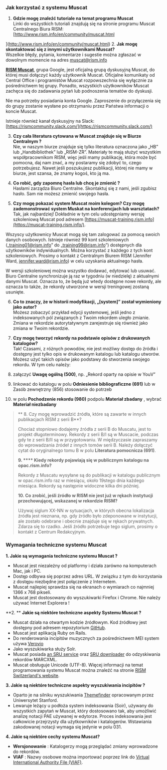 ### Jak korzystać z systemu Muscat  

1. **Gdzie mogę znaleźć tutoriale na temat programu Muscat**  
Linki do wszystkich tutoriali znajdują się na stronie programu Muscat Centralnego Biura RISM: [http://www.rism.info/en/community/muscat.html  
  
](http://www.rism.info/en/community/muscat.html)
2. **Jak mogę skontaktować się z innymi użytkownikami Muscat?**  
Wszelkie błędy, pytania, komentarze i sugestie można zgłaszać w dowolnym momencie na adres muscat@rism.info   
  
**[RISM Muscat](https://groups.google.com/forum/#!forum/rism-muscat)**, grupa Google, jest oficjalną grupą dyskusyjną Muscat, do której musi dołączyć każdy użytkownik Muscat. Oficjalne komunikaty od Central Office i programistów Muscat rozpowszechnia się wyłącznie za pośrednictwem tej grupy. Ponadto, wszystkich użytkowników Muscat zachęca się do zadawania pytań lub podnoszenia tematów do dyskusji.  
  
Nie ma potrzeby posiadania konta Google. Zaproszenie do przyłączenia się do grupy zostanie wysłane po otrzymaniu przez Państwa informacji o koncie Muscat.  
  
Istnieje również kanał dyskusyjny na Slack:   
[https://rismcommunity.slack.com/](https://rismcommunity.slack.com/)  
  
3. **Czy cała literatura cytowana w Muscat znajduje się w Biurze Centralnym ?**  
Nie, w naszym biurze znajduje się tylko literatura oznaczona jako „HB” lub „Handbibliothek” lub „RISM-ZR”. Materiały te mają służyć wszystkim współpracownikom RISM, więc jeśli mamy publikację, która może być pomocna, daj nam znać, a my postaramy się zdobyć to, czego potrzebujesz. Nawet jeśli poszukujesz publikacji, której nie mamy w biurze, jest szansa, że znamy kogoś, kto ją ma.  
  
4. **Co robić, gdy zapomnę hasła lub chcę je zmienić ?**  
Hasłami zarządza Biuro Centralne. Skontaktuj się z nami, jeśli zgubisz hasło. Sam nie możesz zmienić swojego hasła.  
  
5. **Czy mogę pokazać system Muscat moim kolegom? Czy mogę zademonstrować system Muskat na konferencjach lub warsztatach?**  
Tak, jak najbardziej! Dokładnie w tym celu udostępniamy wersję szkoleniową Muscat pod adresem [https://muscat-training.rism.info](https://muscat-training.rism.info/).   
  
Wszyscy użytkownicy Muscat mogą się tam zalogować za pomocą swoich danych osobowych. Istnieje również 99 kont szkoleniowych („training01@rism.info” do „training99@rism.info”) dostępnych dla użytkowników indywidualnych. Można korzystać z każdego z tych kont szkoleniowych. Prosimy o kontakt z Centralnym Biurem RISM (Jennifer Ward, jennifer.ward@rism.info) w celu uzyskania aktualnego hasła.  
  
W wersji szkoleniowej można wszystko dodawać, edytować lub usuwać. Biuro Centralne synchronizuje ją raz w tygodniu (w niedzielę) z aktualnymi danymi Muscat. Oznacza to, że będą już wtedy dostępne nowe rekordy, ale oznacza to także, że rekordy utworzone w wersji treningowej zostaną usunięte.   
  
6. **Co to znaczy, że w historii modyfikacji, „[system]” został wymieniony jako autor?**  
Możesz zobaczyć przykład edycji systemowej, jeśli jedno z indeksowanych pól związanych z Twoim rekordem uległo zmianie. Zmiana w rekordzie autorytatywnym zarejestruje się również jako zmiana w Twoim rekordzie.  
  
7. **Czy mogę tworzyć rekordy na podstawie opisów z drukowanych katalogów?**  
Tak! Czasami, z różnych powodów, nie jest możliwy dostęp do źródła i dostępny jest tylko opis w drukowanym katalogu lub katalogu utworów. Możesz użyć takich opisów jako podstawy do stworzenia swojego rekordu. W tym celu należy:

  1.   załączyć **Uwagę ogólną (500)**, np. „Rekord oparty na opisie w YouV” 
  2.   linkować do katalogu w polu **Odniesienie bibliograficzne (691)** lub w Zasób zewnętrzny (856) stosowanie do potrzeb
  3.  w polu **Pochodzenie rekordu (980)** podpolu **Materiał zbadany** , wybrać **Materiał niezbadany**   

> ** 8. Czy mogę wprowadzić źródła, które są zawarte w innych publikacjach RISM z serii B**?
> 
> Chociaż stopniowo dodajemy źródła z serii B do Muscatu, jest to projekt długoterminowy. Rekordy z serii B/I są w Muscacie, podczas gdy te z serii B/II są w przygotowaniu. W międzyczasie zapraszamy do wprowadzania źródeł z innych tomów serii B. Należy dołączyć cytat do oryginalnego tomu B w polu **Literatura pomocnicza (691)**.
> 
> **9. **** Kiedy rekordy pojawiają się w publicznym katalogu na opac.rism.info?**
> 
> Rekordy z Muscatu wysyłane są do publikacji w katalogu publicznym w opac.rism.info raz w miesiącu, około 19stego dnia każdego miesiąca. Rekordy są następnie widoczne kilka dni później.
> 
> **10. Co zrobić, jeśli źródło w RISM nie jest już w rękach instytucji przechowującej, wskazanej w rekordzie RISM?**
> 
> Używaj siglum XX-NN w sytuacjach, w których obecna lokalizacja źródła jest nieznana, np. gdy źródło było zdeponowane w instytucji, ale zostało odebrane i obecnie znajduje się w rękach prywatnych. Zdarza się to rzadko. Jeśli źródło potrzebuje tego siglum, prosimy o kontakt z Centrum Redakcyjnym.

### Wymagania techniczne systemu Muscat  

**1. Jakie są wymagania techniczne systemu Muscat ?**  

- Muscat jest niezależny od platformy i działa zarówno na komputerach Mac, jak i PC.
- Dostęp odbywa się poprzez adres URL. W związku z tym do korzystania z dostępu niezbędne jest połączenie z Internetem.   
- Muscat najlepiej sprawdza się na ekranach o wymiarach co najmniej 1366 x 768 pikseli.
- Muscat jest dostosowany do wyszukiwarki Firefox i Chrome. Nie należy używać Internet Explorera !   

**2. **  **Jakie są niektóre techniczne aspekty Systemu Muscat ?**

- Muscat działa na otwartym kodzie źródłowym. Kod źródłowy jest dostępny pod adresem repozytorium [GitHub](https://github.com/rism-ch/muscat).
- Muscat jest aplikacją Ruby on Rails.
- Do renderowania incipitów muzycznych za pośrednictwem MEI system używa [Verovio](http://www.verovio.org/pae-examples.xhtml)    
- Jako wyszukiwarka służy Solr.   
- Muscat posiada [an SRU service](https://github.com/rism-ch/muscat/wiki/SRU) oraz [SRU downloader](https://github.com/rism-international/sru-downloader) do odzyskiwania rekordów MARCXML.
- Muscat obsługuje Unicode (UTF-8).
Więcej informacji na temat programowania systemu Muscat można znaleźć na stronie [RISM Switzerland's website](http://rism-ch.org/infrastructure/muscat.html?locale=en).   
  

**3. Jakie są niektóre techniczne aspekty wyszukiwania incipitów ?**

- Oparto je na silniku wyszukiwania [Themefinder](http://www.themefinder.org/) opracowanym przez Uniwersytet Stanford.  
- Lewaruje leżący u podłoża system indeksowania (Soir), używany do wszystkich zapytań w Muscat, który dostosowano tak, aby umożliwić analizę notacji PAE używanej w edytorze. Proces indeksowania jest całkowicie przejrzysty dla użytkowników i katalogerów. Wstawiania zakodowanej notacji wymaga się jedynie w polu 031.  

**4. Jakie są niektóre cechy systemu Muscat?**

- **Wersjonowanie** : Katalogerzy mogą przeglądać zmiany wprowadzone do rekordów.  
- **VIAF** : Nazwy osobowe można importować poprzez link do [Virtual International Authority File (VIAF)](https://viaf.org/). 